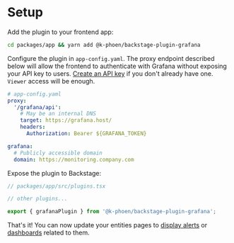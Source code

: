 # Setup

Add the plugin to your frontend app:

```bash
cd packages/app && yarn add @k-phoen/backstage-plugin-grafana
```

Configure the plugin in `app-config.yaml`. The proxy endpoint described below will allow the frontend
to authenticate with Grafana without exposing your API key to users.
[Create an API key](https://grafana.com/docs/grafana/latest/http_api/auth/#create-api-token) if you don't already have one. `Viewer` access will be enough.

```yaml
# app-config.yaml
proxy:
  '/grafana/api':
    # May be an internal DNS
    target: https://grafana.host/
    headers:
      Authorization: Bearer ${GRAFANA_TOKEN}

grafana:
  # Publicly accessible domain
  domain: https://monitoring.company.com
```

Expose the plugin to Backstage:

```ts
// packages/app/src/plugins.tsx

// other plugins...

export { grafanaPlugin } from '@k-phoen/backstage-plugin-grafana';
```

That's it! You can now update your entities pages to [display alerts](alerts-on-component-page.md) or [dashboards](dashboards-on-component-page.md) related to them.
